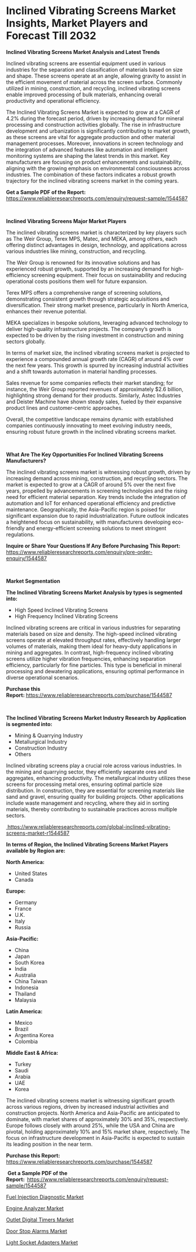 <p><h1>Inclined Vibrating Screens Market Insights, Market Players and Forecast Till 2032</h1></p><p><strong>Inclined Vibrating Screens Market Analysis and Latest Trends</strong></p>
<p><p>Inclined vibrating screens are essential equipment used in various industries for the separation and classification of materials based on size and shape. These screens operate at an angle, allowing gravity to assist in the efficient movement of material across the screen surface. Commonly utilized in mining, construction, and recycling, inclined vibrating screens enable improved processing of bulk materials, enhancing overall productivity and operational efficiency.</p><p>The Inclined Vibrating Screens Market is expected to grow at a CAGR of 4.2% during the forecast period, driven by increasing demand for mineral processing and construction activities globally. The rise in infrastructure development and urbanization is significantly contributing to market growth, as these screens are vital for aggregate production and other material management processes. Moreover, innovations in screen technology and the integration of advanced features like automation and intelligent monitoring systems are shaping the latest trends in this market. Key manufacturers are focusing on product enhancements and sustainability, aligning with the growing emphasis on environmental consciousness across industries. The combination of these factors indicates a robust growth trajectory for the inclined vibrating screens market in the coming years.</p></p>
<p><strong>Get a Sample PDF of the Report:&nbsp;</strong> <a href="https://www.reliableresearchreports.com/enquiry/request-sample/1544587?utm_campaign=11&utm_medium=2&utm_source=Github&utm_content=ia&utm_term=17022025&utm_id=inclined-vibrating-screens">https://www.reliableresearchreports.com/enquiry/request-sample/1544587</a></p>
<p>&nbsp;</p>
<p><strong>Inclined Vibrating Screens Major Market Players</strong></p>
<p><p>The inclined vibrating screens market is characterized by key players such as The Weir Group, Terex MPS, Matec, and MEKA, among others, each offering distinct advantages in design, technology, and applications across various industries like mining, construction, and recycling.</p><p>The Weir Group is renowned for its innovative solutions and has experienced robust growth, supported by an increasing demand for high-efficiency screening equipment. Their focus on sustainability and reducing operational costs positions them well for future expansion.</p><p>Terex MPS offers a comprehensive range of screening solutions, demonstrating consistent growth through strategic acquisitions and diversification. Their strong market presence, particularly in North America, enhances their revenue potential.</p><p>MEKA specializes in bespoke solutions, leveraging advanced technology to deliver high-quality infrastructure projects. The company’s growth is expected to be driven by the rising investment in construction and mining sectors globally. </p><p>In terms of market size, the inclined vibrating screens market is projected to experience a compounded annual growth rate (CAGR) of around 4% over the next few years. This growth is spurred by increasing industrial activities and a shift towards automation in material handling processes.</p><p>Sales revenue for some companies reflects their market standing; for instance, the Weir Group reported revenues of approximately $2.6 billion, highlighting strong demand for their products. Similarly, Astec Industries and Deister Machine have shown steady sales, fueled by their expansive product lines and customer-centric approaches.</p><p>Overall, the competitive landscape remains dynamic with established companies continuously innovating to meet evolving industry needs, ensuring robust future growth in the inclined vibrating screens market.</p></p>
<p>&nbsp;</p>
<p><strong>What Are The Key Opportunities For Inclined Vibrating Screens Manufacturers?</strong></p>
<p><p>The inclined vibrating screens market is witnessing robust growth, driven by increasing demand across mining, construction, and recycling sectors. The market is expected to grow at a CAGR of around 5% over the next five years, propelled by advancements in screening technologies and the rising need for efficient material separation. Key trends include the integration of automation and IoT for enhanced operational efficiency and predictive maintenance. Geographically, the Asia-Pacific region is poised for significant expansion due to rapid industrialization. Future outlook indicates a heightened focus on sustainability, with manufacturers developing eco-friendly and energy-efficient screening solutions to meet stringent regulations.</p></p>
<p><strong>Inquire or Share Your Questions If Any Before Purchasing This Report:</strong> <a href="https://www.reliableresearchreports.com/enquiry/pre-order-enquiry/1544587?utm_campaign=11&utm_medium=2&utm_source=Github&utm_content=ia&utm_term=17022025&utm_id=inclined-vibrating-screens">https://www.reliableresearchreports.com/enquiry/pre-order-enquiry/1544587</a></p>
<p>&nbsp;</p>
<p><strong>Market Segmentation</strong></p>
<p><strong>The Inclined Vibrating Screens Market Analysis by types is segmented into:</strong></p>
<p><ul><li>High Speed Inclined Vibrating Screens</li><li>High Frequency Inclined Vibrating Screens</li></ul></p>
<p><p>Inclined vibrating screens are critical in various industries for separating materials based on size and density. The high-speed inclined vibrating screens operate at elevated throughput rates, effectively handling larger volumes of materials, making them ideal for heavy-duty applications in mining and aggregates. In contrast, high-frequency inclined vibrating screens utilize higher vibration frequencies, enhancing separation efficiency, particularly for fine particles. This type is beneficial in mineral processing and dewatering applications, ensuring optimal performance in diverse operational scenarios.</p></p>
<p><strong>Purchase this Report:&nbsp;</strong><a href="https://www.reliableresearchreports.com/purchase/1544587?utm_campaign=11&utm_medium=2&utm_source=Github&utm_content=ia&utm_term=17022025&utm_id=inclined-vibrating-screens">https://www.reliableresearchreports.com/purchase/1544587</a></p>
<p>&nbsp;</p>
<p><strong>The Inclined Vibrating Screens Market Industry Research by Application is segmented into:</strong></p>
<p><ul><li>Mining & Quarrying Industry</li><li>Metallurgical Industry</li><li>Construction Industry</li><li>Others</li></ul></p>
<p><p>Inclined vibrating screens play a crucial role across various industries. In the mining and quarrying sector, they efficiently separate ores and aggregates, enhancing productivity. The metallurgical industry utilizes these screens for processing metal ores, ensuring optimal particle size distribution. In construction, they are essential for screening materials like sand and gravel, ensuring quality for building projects. Other applications include waste management and recycling, where they aid in sorting materials, thereby contributing to sustainable practices across multiple sectors.</p></p>
<p><a href="https://www.reliableresearchreports.com/global-inclined-vibrating-screens-market-r1544587?utm_campaign=11&utm_medium=2&utm_source=Github&utm_content=ia&utm_term=17022025&utm_id=inclined-vibrating-screens">&nbsp;https://www.reliableresearchreports.com/global-inclined-vibrating-screens-market-r1544587</a></p>
<p><strong>In terms of Region, the Inclined Vibrating Screens Market Players available by Region are:</strong></p>
<p>
    <p> <strong> North America: </strong>
        <ul>
            <li>United States</li>
            <li>Canada</li>
        </ul>
        </p> 
    <p> <strong> Europe: </strong>
        <ul>
            <li>Germany</li>
            <li>France</li>
            <li>U.K.</li>
            <li>Italy</li>
            <li>Russia</li>
        </ul>
        </p> 
    <p> <strong> Asia-Pacific: </strong>
        <ul>
            <li>China</li>
            <li>Japan</li>
            <li>South Korea</li>
            <li>India</li>
            <li>Australia</li>
            <li>China Taiwan</li>
            <li>Indonesia</li>
            <li>Thailand</li>
            <li>Malaysia</li>
        </ul>
        </p> 
    <p> <strong> Latin America: </strong>
        <ul>
            <li>Mexico</li>
            <li>Brazil</li>
            <li>Argentina Korea</li>
            <li>Colombia</li>
        </ul>
        </p> 
    <p> <strong> Middle East & Africa: </strong>
        <ul>
            <li>Turkey</li>
            <li>Saudi</li>
            <li>Arabia</li>
            <li>UAE</li>
            <li>Korea</li>
        </ul>
    </p>
    </p>
<p><p>The inclined vibrating screens market is witnessing significant growth across various regions, driven by increased industrial activities and construction projects. North America and Asia-Pacific are anticipated to dominate, with market shares of approximately 30% and 35%, respectively. Europe follows closely with around 25%, while the USA and China are pivotal, holding approximately 10% and 15% market share, respectively. The focus on infrastructure development in Asia-Pacific is expected to sustain its leading position in the near term.</p></p>
<p><strong>Purchase this Report: </strong><a href="https://www.reliableresearchreports.com/purchase/1544587?utm_campaign=11&utm_medium=2&utm_source=Github&utm_content=ia&utm_term=17022025&utm_id=inclined-vibrating-screens">https://www.reliableresearchreports.com/purchase/1544587</a></p>
<p>&nbsp;<strong>Get a Sample PDF of the Report:&nbsp;&nbsp;</strong><a href="https://www.reliableresearchreports.com/enquiry/request-sample/1544587?utm_campaign=11&utm_medium=2&utm_source=Github&utm_content=ia&utm_term=17022025&utm_id=inclined-vibrating-screens">https://www.reliableresearchreports.com/enquiry/request-sample/1544587</a></p>
<p><strong></strong></p>
<p><p><a href="https://github.com/abuugjetaj/Market-Research-Report-List-1/blob/main/fuel-injection-diagnostic-market.md?utm_campaign=11&utm_medium=2&utm_source=Github&utm_content=ia&utm_term=17022025&utm_id=inclined-vibrating-screens">Fuel Injection Diagnostic Market</a></p><p><a href="https://github.com/tszkintruca/Market-Research-Report-List-1/blob/main/engine-analyzer-market.md?utm_campaign=11&utm_medium=2&utm_source=Github&utm_content=ia&utm_term=17022025&utm_id=inclined-vibrating-screens">Engine Analyzer Market</a></p><p><a href="https://github.com/amoakuolaopa/Market-Research-Report-List-1/blob/main/outlet-digital-timers-market.md?utm_campaign=11&utm_medium=2&utm_source=Github&utm_content=ia&utm_term=17022025&utm_id=inclined-vibrating-screens">Outlet Digital Timers Market</a></p><p><a href="https://github.com/ivvrgibi/Market-Research-Report-List-1/blob/main/door-stop-alarms-market.md?utm_campaign=11&utm_medium=2&utm_source=Github&utm_content=ia&utm_term=17022025&utm_id=inclined-vibrating-screens">Door Stop Alarms Market</a></p><p><a href="https://github.com/aidelndasse/Market-Research-Report-List-1/blob/main/light-socket-adapters-market.md?utm_campaign=11&utm_medium=2&utm_source=Github&utm_content=ia&utm_term=17022025&utm_id=inclined-vibrating-screens">Light Socket Adapters Market</a></p></p>